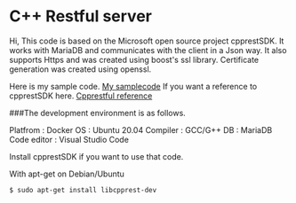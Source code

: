 # C++ Restful server

Hi, This code is based on the Microsoft open source project cpprestSDK.
It works with MariaDB and communicates with the client in a Json way.
It also supports Https and was created using boost's ssl library. Certificate generation was created using openssl.


Here is my sample code. [My samplecode](https://hwan-shell.tistory.com/category/%ED%94%84%EB%A1%9C%EA%B7%B8%EB%9E%98%EB%B0%8D/C%2B%2B%20rest%28Casablanca%29)
If you want a reference to cpprestSDK here. [Cpprestful reference](https://microsoft.github.io/cpprestsdk/namespaces.html)

###The development environment is as follows.

Platfrom : Docker
OS : Ubuntu 20.04
Compiler : GCC/G++
DB : MariaDB
Code editor : Visual Studio Code


Install cpprestSDK if you want to use that code.

With apt-get on Debian/Ubuntu

```$ sudo apt-get install libcpprest-dev```
